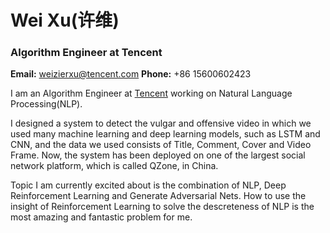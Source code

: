 # Wei Xu(许维)
### Algorithm Engineer at Tencent


**Email:** weizierxu@tencent.com
**Phone:** +86 15600602423

I am an Algorithm Engineer at [Tencent](www.tencent.com) working on Natural Language Processing(NLP).

I designed a system to detect the vulgar and offensive video in which we used many machine learning and deep learning models, such as LSTM and CNN, and the data we used consists of Title, Comment, Cover and Video Frame. Now, the system has been deployed on one of the largest social network platform, which is called QZone, in China.

Topic I am currently excited about is the combination of NLP, Deep Reinforcement Learning and Generate Adversarial Nets. How to use the insight of Reinforcement Learning to solve the descreteness of NLP is the most amazing and fantastic problem for me.